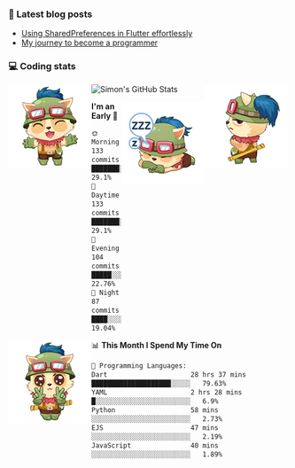 ### 📘 Latest blog posts

<!-- BLOG-POST-LIST:START -->
- [Using SharedPreferences in Flutter effortlessly](http://blog.codingteemo.me/2020/07/15/Using-SharedPreferences-in-Flutter-effortlessly/)
- [My journey to become a programmer](http://blog.codingteemo.me/2018/07/14/My-journey-to-become-a-programmer/)
<!-- BLOG-POST-LIST:END -->

### 💻 Coding stats
<img align="right" src="https://raw.githubusercontent.com/simonpham/simonpham/master/assets/images/6kiur.gif" >


<img align="left" src="https://raw.githubusercontent.com/simonpham/simonpham/master/assets/images/5kiur.gif" >

![Simon's GitHub Stats](https://github-readme-stats-obu2qdcs2.vercel.app/api?username=simonpham)

<img align="right" src="https://raw.githubusercontent.com/simonpham/simonpham/master/assets/images/4kiur.gif" >

<!--START_SECTION:waka-->
**I'm an Early 🐤** 

```text
🌞 Morning    133 commits    ███████░░░░░░░░░░░░░░░░░░   29.1% 
🌆 Daytime    133 commits    ███████░░░░░░░░░░░░░░░░░░   29.1% 
🌃 Evening    104 commits    █████░░░░░░░░░░░░░░░░░░░░   22.76% 
🌙 Night      87 commits     ████░░░░░░░░░░░░░░░░░░░░░   19.04%

```


<img align="left" src="https://raw.githubusercontent.com/simonpham/simonpham/master/assets/images/19kiur.gif" >📊 **This Month I Spend My Time On** 

```text
💬 Programming Languages: 
Dart                     28 hrs 37 mins      ████████████████████░░░░░   79.63% 
YAML                     2 hrs 28 mins       █░░░░░░░░░░░░░░░░░░░░░░░░   6.9% 
Python                   58 mins             ░░░░░░░░░░░░░░░░░░░░░░░░░   2.73% 
EJS                      47 mins             ░░░░░░░░░░░░░░░░░░░░░░░░░   2.19% 
JavaScript               40 mins             ░░░░░░░░░░░░░░░░░░░░░░░░░   1.89%

```


<!--END_SECTION:waka-->
